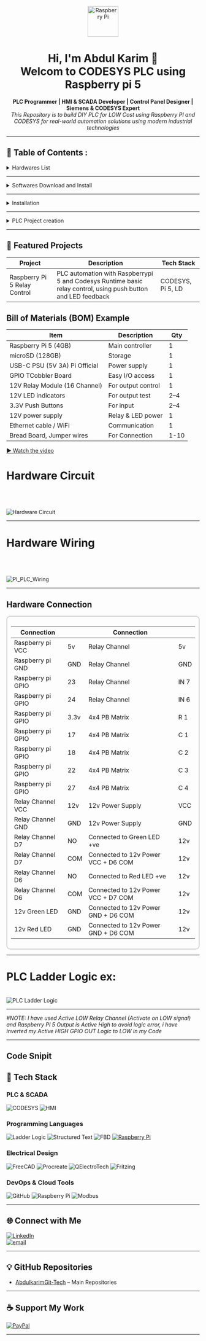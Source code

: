 <!-- GitHub Profile README for a Professional PLC & Automation Engineer -->

<p align="center">
  <img src="https://upload.wikimedia.org/wikipedia/en/c/cb/Raspberry_Pi_Logo.svg" alt="Raspberry Pi" width="80"/>
</p>


<h1 align="center">Hi, I'm Abdul Karim 👋<br>Welcom to CODESYS PLC using Raspberry pi 5 </h1>

<p align="center">
  <strong>PLC Programmer | HMI & SCADA Developer | Control Panel Designer | Siemens & CODESYS Expert</strong><br>
  <i>This Repository is to build DIY PLC for LOW Cost using Raspberry PI and CODESYS for real-world automation solutions using modern industrial technologies</i>
</p>

---

## 💼 Table of Contents :

<details>
  <summary>Hardwares List</summary>
  
- Raspberry Pi 5 (4GB or 8GB)
- microSD card (16GB or higher, Class 10) #Installed PI OS 64 / If not see Installation
- Power supply (USB-C, 5V 3A+)
- Ethernet cable (for stable communication)
- Breadboard
- Jumper wires
- Optional: GPIO-connected 12V push buttons, LED indicators (via relay/level shifter)
- Optional: Raspberry pi TCobbler if using breadboard
- Optional: High voltage appliances (AC/DC)
- Optional: Power Adapter (0-36V DC)
  
</details>
  
---

<details>
  <summary>Softwares Download and Install</summary>
  
- Download and Install [Raspberry Pi Imager](https://downloads.raspberrypi.org/imager/imager_latest.exe) for Windows
- Download and Install [CODESYS](https://store.codesys.com/en/codesys-control-for-raspberry-pi-sl.html) for Windows
- Download and Install [CODESYS Control for Raspberry Pi SL](https://store.codesys.com/en/codesys-control-for-raspberry-pi-sl.html) (SoftPLC runtime) for Windows
- Download and Install [PUTTY](https://www.chiark.greenend.org.uk/~sgtatham/putty/latest.html) on Windows
- Download and Install [WinSCP](https://winscp.net/download/WinSCP-6.5.1-Setup.exe/download) for manual installation
- Download [CODESYS License (free demo or paid full)](https://store.codesys.com/en/codesys-control-for-raspberry-pi-sl.html)
  
</details>

---

<details>
  <summary>Installation</summary>

  &nbsp;&nbsp;&nbsp;&nbsp;
  <details>
    <summary>&nbsp;&nbsp;&nbsp;&nbsp;&nbsp;&nbsp;&nbsp;&nbsp;&nbsp;&nbsp;&nbsp;&nbsp;&nbsp;Raspberry pi Setup</summary>
      &nbsp;&nbsp;&nbsp;&nbsp;
      <details>
        <summary>&nbsp;&nbsp;&nbsp;&nbsp;&nbsp;&nbsp;&nbsp;&nbsp;&nbsp;&nbsp;&nbsp;&nbsp;&nbsp;&nbsp;&nbsp;&nbsp;&nbsp;&nbsp;&nbsp;&nbsp;&nbsp;&nbsp;&nbsp;&nbsp;&nbsp;&nbsp;&nbsp;&nbsp;&nbsp;&nbsp;Install Raspberry PI OS     </summary>
    
  <h2 align="center">Install Raspberry PI OS 64 into Raspberry PI 5 (RAM more than 4GB)</h2>
    
    - Rasoberry PI 5
    - Micro-SD Card (atleast 16GB) 
    - USB SD Card Reader 
  <!--
  -->
    
    - Open PI Imager
      - Flash “Raspberry Pi OS 64-bit (Lite or Desktop)” to SD card and config additional settings before FLASH.

<table>
  <tr>
    <td align="center">
      <sub>Open PI Imager</sub><br/>&nbsp;
      <img src="Images/PI_Imager.png" alt="PI_Imager" width="900"/>
    </td>
    <td align="center">
      <sub>Choose Device</sub><br/>&nbsp;
      <img src="Images/PI_Choose_Device.png" alt="PI_Choose_Device" width="900"/>
    </td>
    <td align="center">
      <sub>Choose OS</sub><br/>&nbsp;
      <img src="Images/PI_Choose_OS.png" alt="PI_Choose_OS" width="900"/>
    </td>
  </tr>
   <tr>
    <td align="center">
      <sub>Select Storage</sub><br/>&nbsp;
      <img src="Images/PI_Choose_Storage.png" alt="PI_Choose_Storage" width="900"/>
    </td>
    <td align="center">
      <sub>Edit Settings</sub><br/>&nbsp;
      <img src="Images/PI_Choose_Next.png" alt="PI_Choose_Next" width="900"/>
    </td>
    <td align="center">
      <sub>Configure OS</sub><br/>&nbsp;
      <img src="Images/PI_OS_Config.png" alt="PI_OS_Config" width="900" height="220"/>
    </td>
  </tr>
   <tr>
    <td align="center">
      <sub>Enable SSH and Save</sub><br/>&nbsp;
      <img src="Images/PI_Enable_SSH.png" alt="PI_Enable_SSH" width="900" height="220"/>
    </td>
    <td align="center">
      <sub>OS Writing</sub><br/>&nbsp;
      <img src="Images/PI_OS_Writing.png" alt="PI_OS_Writing" width="900"/>
    </td>
    <td align="center">
      <sub>OS Verifying</sub><br/>&nbsp;
      <img src="Images/PI_OS_Verifying.png" alt="PI_OS_Verifying" width="900"/>
    </td>
  </tr>
</table>
<h2 align="center">Once finished Remove SD Card and insert into pi 5<br> ↓ <br/>PUTTY Setup</h2>
</details>

&nbsp;&nbsp;&nbsp;&nbsp;
<details>
        <summary>&nbsp;&nbsp;&nbsp;&nbsp;&nbsp;&nbsp;&nbsp;&nbsp;&nbsp;&nbsp;&nbsp;&nbsp;&nbsp;&nbsp;&nbsp;&nbsp;&nbsp;&nbsp;&nbsp;&nbsp;&nbsp;&nbsp;&nbsp;&nbsp;&nbsp;&nbsp;&nbsp;&nbsp;&nbsp;&nbsp;PUTTY Setup</summary>

      Once PI OS 64/32 Installed on raspberry pi 5
        Open PUTTY and Login with raspberrypi.local -> Click OK
          - Login as: Your pi ID
          - Password: Your pi password 
          # Note password not visible
<table>
  <tr>
    <td align="center">
      <sub>PUTTY Login</sub><br/>&nbsp;
      <img src="Images/PI_PUTTY_Config_OS.png" alt="PI_OS_Writing" width="900" height="400"/>
    </td>
    <td align="center">
      <sub>PUTTY pi Login</sub><br/>&nbsp;
      <img src="Images/PI_Login_Successfully.png" alt="PI_OS_Verifying" width="900" height="400"/>
    </td>
  </tr>
</table>

        # After successfully logged in get your pi IP
        
          - ifconfig or hostname -I (Keep the IP of your PI similar like Ex: 192.168.xxx.xx)
          - sudo apt update && sudo apt upgrade -y   
 
# To Enable VNC Check below Code snippet

<p>
    <sub>sudo raspi-config<br/>↓</sub><br>&nbsp;
  &nbsp;&nbsp;&nbsp;&nbsp;&nbsp;&nbsp;
    <img src="Images/PI_PUTTY_VNC_Config.png" alt="VNC_Config" width="950" height="250"/>
</p>

<p>
    <sub>Click Down Arrow key on keyboad to select "Interface Options"<br>- Use Right Arrow key on keyboard to select "SELECT" Click Enter<br> ↓</sub><br>&nbsp;
    <img src="Images/PI_VNC_Config_1.png" alt="VNC" width="700" height="400"/>
</p>

---

<p>
    <sub>- Use Down Arrow key on keyboard to select VNC<br>- Use Right Arrow key to Select the option click enter and enter again <br>↓</sub><br>&nbsp;
    <img src="Images/PI_VNC_Config_2.png" alt="VNC_Config" width="700" height="400"/>
</p>

---

<p>
    <sub>- Use Right Arrow key to Select "YES" and Enter <br>↓</sub><br>&nbsp;
    <img src="Images/PI_VNC_Enable.png" alt="VNC_Enable" width="700" height="400"/><br>
    <sub>--> To finsh the setup use Right arrow key 2 times select Finish and click Enter on keyboard</sub><br/>
</p>

<h2>To apply the changes Reboot pi: "sudo reboot"</h2>
<h2 align="center">Once Completed<br> ↓ <br/>Open VNC</h2>
</details>

&nbsp;&nbsp;&nbsp;&nbsp;
<details>
        <summary>&nbsp;&nbsp;&nbsp;&nbsp;&nbsp;&nbsp;&nbsp;&nbsp;&nbsp;&nbsp;&nbsp;&nbsp;&nbsp;&nbsp;&nbsp;&nbsp;&nbsp;&nbsp;&nbsp;&nbsp;&nbsp;&nbsp;&nbsp;&nbsp;&nbsp;&nbsp;&nbsp;&nbsp;&nbsp;&nbsp;Connect VNC with Raspbery pi</summary>

      Open VNC on Windows
      Login with raspberrypi.local -> Click Enter
        - User: Your pi ID
        - Password: Your pi password
        - Open Terminal
        - Update Pi (sudo apt update && sudo apt upgrade -y)
        - sudo shutdown now (To Shutdown Pi)

<p>
    <img src="Images/PI_VNC_Connect_ID_Pasw.png" alt="VNC_Connect" width="700" height="400"/><br>
    <img src="Images/PI_ls.png" alt="VNC_pi_Terminal" width="700" height="400"/><br>
</p>

# Raspberry Pi is ready to use
   </details>
 </details>

  &nbsp;&nbsp;&nbsp;&nbsp;
  <details>
    <summary>&nbsp;&nbsp;&nbsp;&nbsp;&nbsp;&nbsp;&nbsp;&nbsp;&nbsp;&nbsp;&nbsp;&nbsp;&nbsp;Install CODESYS Control Runtime on Raspberry pi</summary><br/>
    &nbsp;&nbsp;&nbsp;&nbsp;&nbsp;&nbsp;&nbsp;&nbsp;&nbsp;&nbsp;&nbsp;&nbsp;&nbsp;
  <details>
        <summary>&nbsp;&nbsp;&nbsp;&nbsp;&nbsp;&nbsp;&nbsp;&nbsp;&nbsp;&nbsp;&nbsp;&nbsp;&nbsp;&nbsp;&nbsp;&nbsp;&nbsp;&nbsp;&nbsp;&nbsp;&nbsp;&nbsp;&nbsp;&nbsp;&nbsp;&nbsp;&nbsp;&nbsp;&nbsp;&nbsp;&nbsp;&nbsp;&nbsp;&nbsp;&nbsp;&nbsp;&nbsp;&nbsp;&nbsp;&nbsp;&nbsp;&nbsp;&nbsp;&nbsp;&nbsp;&nbsp;&nbsp;&nbsp;&nbsp;&nbsp;&nbsp;&nbsp;&nbsp;&nbsp;&nbsp;&nbsp;&nbsp;&nbsp;&nbsp;&nbsp;Install CODESYS Control Runtime from Windows</summary>
    
  # Install CODESYS Control Runtime from Windows
    
    - Open CODESYS Development System on Windows
    - From CODESYS Development System:
      
      - Go to Tools → Package Manager / Codesys Installer → Browse search below listed 4 package and install
        - ✅ CODESYS Control for Raspberry Pi SL
        - ✅ CODESYS Edge Gateway for Linux
        - ✅ CODESYS Control SL Extension Package
        - ✅ CODESYS SL Deploy Tool
        
    - Boot your Pi with the OS
    - Ensure it's connected to the same network as your PC
    
    - On your Windows PC, open CODESYS Development System
    
    - Go to Tools → Device Installer
    - Install Raspberry Pi runtime:
    - Menu: Tools → Update Raspberry Pi
    - Enter your Pi IP address
    - Provide username (pi) and password (raspberry or your custom)
    
  # It will install runtime over SSH
     
     - In CODESYS → Go to:
     - Tools → CODESYS Control for Raspberry Pi → Update Raspberry Pi
     - Enter your Raspberry Pi’s IP address
     - Choose:
      - Login: pi ( Your ID or default)
      - Password: raspberry (default; change if needed)
      - Select the Demo License (free, 2-hour runtime)
      - Wait for the runtime to install — success message will appear.

  #  Activate License (optional)
    - You can run a demo version (2 hours runtime).
    - For production: Buy license from CODESYS Store and activate via License Manager.
    
  <!--
  -->
  </details>
 

  <details>
        <summary>&nbsp;&nbsp;&nbsp;&nbsp;&nbsp;&nbsp;&nbsp;&nbsp;&nbsp;&nbsp;&nbsp;&nbsp;&nbsp;&nbsp;&nbsp;&nbsp;&nbsp;&nbsp;&nbsp;&nbsp;&nbsp;&nbsp;&nbsp;&nbsp;&nbsp;&nbsp;&nbsp;&nbsp;&nbsp;&nbsp;&nbsp;&nbsp;&nbsp;&nbsp;&nbsp;&nbsp;&nbsp;&nbsp;&nbsp;&nbsp;&nbsp;&nbsp;&nbsp;&nbsp;&nbsp;&nbsp;&nbsp;&nbsp;&nbsp;&nbsp;&nbsp;&nbsp;&nbsp;&nbsp;&nbsp;&nbsp;&nbsp;&nbsp;&nbsp;&nbsp;Manual Installation from Raspberry Pi</summary>
  
  # Manual Installation from Raspberry Pi
    Choose anyone ( I'm using VNC, you can use anyone process is same)
      
      -  External Monitor
      -  VNC Software laptop
      -  PUTTY

    - Download or Locate "CODESYS Control for Raspberry Pi SL.deb" file on Windows folder
      Ex: C:\Program Files\CODESYS 3.5.21.0\CODESYS\CODESYS Control for Raspberry PI\Delivery\raspberry

    - Open WinSCP, login with:
    - Host: Your Pi’s ip or rapberrypi.local
    - User: Your ID
    - Password: Your password
    - ✅ Drag & drop the .deb file to any folder (Ex: Downloads).
---

<p>
    <sub>WinSCP Login</sub><br/>&nbsp;
    &nbsp;&nbsp;&nbsp;&nbsp;&nbsp;&nbsp;
    <br><img src="Images/PI_WinSCP_Login.png" alt="WinSCP_Login"/>
</p>

---

<p>
    <sub>Locate ".deb" file into your PC, Drag & Drop into pi Folder "Downloads"</sub><br/>&nbsp;
  &nbsp;&nbsp;&nbsp;&nbsp;&nbsp;&nbsp;
    <img src="Images/PI_WinSCP_Find_.deb_File_Copy.png" alt="WinSCp_Copy"/>
</p>

---

<p>
    <sub>After Successfully Copied ".deb" file into pi folder</sub><br/>&nbsp;
  &nbsp;&nbsp;&nbsp;&nbsp;&nbsp;&nbsp;
    <img src="Images/PI_WinSCP_.deb_File_Copy.png" alt="WinSCP_Copied"/>
</p>

---
  
  # Follow Below Step to Install and Run CODESYS Runtime Successfully
        Open PuTTY / VNC:
          - Enter ip of your Raspberry Pi
          - Login:
            - Username: Your ID
            - Password: Your password

        # PI Comand line (Update pi if needed "sudo apt update && sudo apt upgrade -y")
        - Locate The copied file .deb (Use below command)
        
            > ls (Pi folders)

            > cd Downloads (Copied file folder: you can "cd" where you have copied the ".deb" file)
            
            > ls (You will see .deb file Ex: codesyscontrol_raspberry_4.15.0.0_all.deb)
            
            > sudo dpkg -i [codesyscontrol_raspberry_4.15.0.0_all.deb] ( [] Rename with yours file name)

            > sudo systemctl status codesyscontrol (Check PLC Status Active or Dead)

            > cd (Come back to Starting section)

            > sudo systemctl start codesyscontrol (manual Start PLC Runtime)

            > sudo systemctl status codesyscontrol (#it will show Active)

            > sudo systemctl stop codesyscontrol (#it will stop PLC)
            
  <h3>My PLC already Running so i Turned it Off then Turned it On</h3>    
  
  ![VNC_PI_PLC](Images/PI_PLC_Runtime_Install%20and%20Run.png)
  
  # Congrats you have successfully installed CODESYS Runtime into your pi 5
  </details>
  </details>
</details>

---

<details>
  <summary>PLC Project creation</summary><br/>
  &nbsp;&nbsp;&nbsp;&nbsp;&nbsp;&nbsp;&nbsp;&nbsp;&nbsp;&nbsp;&nbsp;&nbsp;&nbsp;

  <details>
    <summary>&nbsp;&nbsp;&nbsp;&nbsp;&nbsp;&nbsp;&nbsp;&nbsp;&nbsp;&nbsp;&nbsp;&nbsp;&nbsp;Create a New PLC Project</summary><br/>
    &nbsp;&nbsp;&nbsp;&nbsp;&nbsp;&nbsp;&nbsp;&nbsp;&nbsp;&nbsp;&nbsp;&nbsp;&nbsp;

  # Create a New PLC Project
      Go to: File → New Project → Standard Project
      Select device:
        CODESYS Control for Raspberry Pi 64 SL (64 bit)
        Choose programming language: Ladder Diagram (LD), ST, etc.

<p>
    <sub>Project Creation: Go to: File → New Project → Standard Project</sub><br/>&nbsp;
    &nbsp;&nbsp;&nbsp;&nbsp;&nbsp;&nbsp;
    <br><img src="Images/PI_CODESYS_Project_Creation.png" alt="WinSCP_Login"/>
</p>

---

<p>
    <sub>Select the Device :<br> If no Hardware : WIN v3 64 <br> If using pi 64 : pi 64 SL </sub><br/>&nbsp;
  &nbsp;&nbsp;&nbsp;&nbsp;&nbsp;&nbsp;
    <br><img src="Images/PI_CODESYS_Project_Hardware_v.png" alt="WinSCp_Copy"/>
</p>

---

<p>
    <sub>Choose the logic lagnuage: I'm using "LD"</sub><br/>&nbsp;
  &nbsp;&nbsp;&nbsp;&nbsp;&nbsp;&nbsp;
    <br><img src="Images/PI_CODESYS_Project_language.png" alt="WinSCP_Copied"/>
</p>

---

<p>
    <sub>Programming Environment</sub><br/>&nbsp;
  &nbsp;&nbsp;&nbsp;&nbsp;&nbsp;&nbsp;
  <br>Left side Device's/ POU's/ Modules | Middle LD logic page | Right side LD logic Tools | Upper side Menu &nbsp;<br/>
  &nbsp;&nbsp;&nbsp;&nbsp;&nbsp;&nbsp;
    <br><img src="Images/PI_CODESYS_Package_Environment.png" alt="WinSCP_Copied"/>
</p>

</details>

  <details>
    <summary>&nbsp;&nbsp;&nbsp;&nbsp;&nbsp;&nbsp;&nbsp;&nbsp;&nbsp;&nbsp;&nbsp;&nbsp;&nbsp;Setup PLC Development Environment without Raspberry pi</summary><br/>
    &nbsp;&nbsp;&nbsp;&nbsp;&nbsp;&nbsp;&nbsp;&nbsp;&nbsp;&nbsp;&nbsp;&nbsp;&nbsp;

# Setup PLC Development Environment without Raspberry pi

      - If no hardware select Simulation 
      - Click login -> Click Start
      - If have hardware no need to select Simulation

<p>
    <sub> After  Writing Logic Go to : File → Save → Generate Code (F11) to Compile <br> Down side you can see if there is any Error or Not</sub><br/>&nbsp;
    &nbsp;&nbsp;&nbsp;&nbsp;&nbsp;&nbsp;
    <br><img src="Images/PI_CODESYS_LED_Compile.png" alt="WinSCP_Login"/>
</p>

---

<p>
    <sub>After Compilation Go to : Online → Click Simulation → Click Login</sub><br/>&nbsp;
  &nbsp;&nbsp;&nbsp;&nbsp;&nbsp;&nbsp;
    <br><img src="Images/PI_CODESYS_LED_Simulation.png" alt="WinSCp_Copy"/>
</p>

---

<p>
    <sub>You'll see Application in Stop Mode To Run the Code : Ciick on ▶ Play button</sub><br/>&nbsp;
  &nbsp;&nbsp;&nbsp;&nbsp;&nbsp;&nbsp;
    <br><img src="Images/PI_CODESYS_LED_Login.png" alt="WinSCP_Copied"/>
</p>

---

<p>
    <sub>You'll see Application in Run Mode <br></sub><br/>&nbsp;
  &nbsp;&nbsp;&nbsp;&nbsp;&nbsp;&nbsp;
    <br><img src="Images/PI_CODESYS_LED_Run%20Mode.png" alt="WinSCP_Copied"/>
</p>

---

<p>
    <sub>To Change the I/O's : click on → Prepfered value it will show TRUE / FALSE : Click Ctrl + F7 to change the Input state</sub><br/>&nbsp;
  &nbsp;&nbsp;&nbsp;&nbsp;&nbsp;&nbsp;
    <br><img src="Images/PI_CODESYS_LED_ladder.png" alt="WinSCP_Copied"/>
</p>

---

<p>
    <sub>You can see the Output Change : <br> Output LED Turned ON</sub><br/>&nbsp;
  &nbsp;&nbsp;&nbsp;&nbsp;&nbsp;&nbsp;
    <br><img src="Images/PI_CODESYS_LED_NO-LED.png" alt="WinSCP_Copied"/>
</p>

---

<p>
    <sub>Again click on → Prepfered value it will show TRUE / FALSE : Click Ctrl + F7 to change the Input state</sub><br/>&nbsp;
  &nbsp;&nbsp;&nbsp;&nbsp;&nbsp;&nbsp;
    <br><img src="Images/PI_CODESYS_LED_ON-OFF-LED.png" alt="WinSCP_Copied"/>
</p>

---

<p>
    <sub>You can see the Output Change : <br> Output LED Turned OFF</sub><br/>&nbsp;
  &nbsp;&nbsp;&nbsp;&nbsp;&nbsp;&nbsp;
    <br><img src="Images/PI_CODESYS_LED_OFF.png" alt="WinSCP_Copied"/>
</p>

  </details>

  <details>
    <summary>&nbsp;&nbsp;&nbsp;&nbsp;&nbsp;&nbsp;&nbsp;&nbsp;&nbsp;&nbsp;&nbsp;&nbsp;&nbsp;Setup PLC Development Environment for Raspberry pi</summary><br/>
    &nbsp;&nbsp;&nbsp;&nbsp;&nbsp;&nbsp;&nbsp;&nbsp;&nbsp;&nbsp;&nbsp;&nbsp;&nbsp;

  # Setup PLC Development Environment for Raspberry pi

    Go to: PLC PRG(PRG): Write down your PLC code -> Save it -> Click Generate code to compile

    - Add devices:
      - GPIO (Digital Input/Output)
      - Modbus, Ethernet/IP, etc. (if needed)
      - Map GPIOs (I/O Configuration)
      - Under “Device → Raspberry Pi GPIOs”
      
---

<p>
    <sub>Write your PLC code → Click Generate code to compile and Save</sub><br/>&nbsp;
  &nbsp;&nbsp;&nbsp;&nbsp;&nbsp;&nbsp;
    <br><img src="Images/PI_PLC_ladder_logic.png" alt="PI_PLC"/>
</p>

---

<p>
    <sub>Go to GPIOs → GPIO Parameters → Double click to Asign GPIO as INPUT or OUTPUT</sub><br/>&nbsp;
  
  &nbsp;&nbsp;&nbsp;&nbsp;&nbsp;&nbsp;
    <br><img src="Images/PI_PLC_Define_GPIO_Parameters.png" alt="GPIO_Parameter"/>
  
  &nbsp;&nbsp;&nbsp;&nbsp;&nbsp;&nbsp;
    <br><img src="Images/PI_PLC_Define_GPIO_Parameters_IOs.png" alt="GPIO_Parameter_IO"/>
</p>

---

<p>
    <sub>GPIO IO Maping → Double click on variable → Click Application → PLC PRG → Click the Ladder Logic I/Os and OK <br># Note : Asign Digital Input & Output Seperately</sub><br/>&nbsp;
  &nbsp;&nbsp;&nbsp;&nbsp;&nbsp;&nbsp;
    <br><img src="Images/PI_PLC_Define_GPIO_IO_maping.png" alt="GPIO_IO_maping"/>
  &nbsp;&nbsp;&nbsp;&nbsp;&nbsp;&nbsp;
    <br><img src="Images/PI_PLC_Define_GPIO_IO_maping_Completed.png" alt="GPIO_IO_maping"/>
</p>

---

<p>
    <sub>Right click on Application → Add Object → Visualization click Active and OK</sub><br/>&nbsp;
  &nbsp;&nbsp;&nbsp;&nbsp;&nbsp;&nbsp;
    <br><img src="Images/PI_PLC_HMI_Visualization.png" alt="HMI"/>
</p>

---

<p>
    <sub>Go to Visualization → Drag and Drop icons → Double Click on variable → Click 3 dots → Application → PLC PRG → Click the Ladder Logic I/Os and OK <br> Do it for all HMI icons <br></sub><br/>&nbsp;
  &nbsp;&nbsp;&nbsp;&nbsp;&nbsp;&nbsp;
    <br><img src="Images/PI_PLC_HMI_Visualization_Setup.png" alt="HMI_Setup"/>
</p>

---

<p>
    <sub>Go to deploy Control → Click → Scan → click on Pi IP → Give User name and Password → Click Connect : <br> It will show connected (pi connected to CODESYS)</sub><br/>&nbsp;
  &nbsp;&nbsp;&nbsp;&nbsp;&nbsp;&nbsp;
    <br><img src="Images/PI_PLC_LD_Deploy%20Control.png" alt="Deploy_Control"/>
  &nbsp;&nbsp;&nbsp;&nbsp;&nbsp;&nbsp;
    <br><img src="Images/PI_PLC_LD_Deploy Control_PI Connection.png" alt="PI_Connected_CODESYS"/>
</p>

---

<p>
    <sub>Go to Device → Scan Network → Click raspberrypi and OK</sub><br/>&nbsp;
  &nbsp;&nbsp;&nbsp;&nbsp;&nbsp;&nbsp;
    <br><img src="Images/PI_PLC_LD_Device%20Scan%20Network.png" alt="Device_Network"/>
    &nbsp;&nbsp;&nbsp;&nbsp;&nbsp;&nbsp;
    <br><img src="Images/PI_PLC_LD_Device Scan Network_Connected.png" alt="Device_Network_Connected"/>
</p>

---

<p>
    <sub>Go to Taskber → Right click on Drop Down → Right Click on .64 and Start PLC</sub><br/>&nbsp;
  &nbsp;&nbsp;&nbsp;&nbsp;&nbsp;&nbsp;
    <br><img src="Images/Start_PLC.png" alt="Start_PLC"/>
</p>

---

<p>
    <sub>Go to Online : → It will ask for CODESYS login ID and Password → Enter →  PLC will be in STOP Mode → Ciick on ▶ Play button → PLC will be in RUN mode</sub><br/>&nbsp;
  &nbsp;&nbsp;&nbsp;&nbsp;&nbsp;&nbsp;
    <br><img src="Images/PI_PLC_Login.png" alt="Compile_LD"/>
  &nbsp;&nbsp;&nbsp;&nbsp;&nbsp;&nbsp;
    <br><img src="Images/PI_PLC_Compilation_Login.png" alt="RUN_LD"/>
    &nbsp;&nbsp;&nbsp;&nbsp;&nbsp;&nbsp;
    <br><img src="Images/PI_PLC_RUN_Mode.png" alt="RUN_LD"/>
</p>


  # Your Raspberry Pi is now a fully running PLC using CODESYS!

  </details>
</details>

---

## 📁 Featured Projects

| Project       | Description      | Tech Stack |
|---------------|------------------|----------------|
|Raspberry Pi 5 Relay Control| PLC automation with Raspberrypi 5 and Codesys Runtime basic relay control, using push button and LED feedback | CODESYS, Pi 5, LD |

<h2>Bill of Materials (BOM) Example</h2>

| Item                           | Description        | Qty |
| ------------------------------ | ------------------ | --- |
| Raspberry Pi 5 (4GB)           | Main controller    | 1   |
| microSD (128GB)                | Storage            | 1   |
| USB-C PSU (5V 3A) Pi Official  | Power supply       | 1   |
| GPIO TCobbler Board            | Easy I/O access    | 1   |
| 12V Relay Module (16 Channel)  | For output control | 1   |
| 12V LED indicators             | For output test    | 2–4 |
| 3.3V Push Buttons              | For input          | 2–4 |
| 12V power supply               | Relay & LED power  | 1   |
| Ethernet cable / WiFi          | Communication      | 1   |
| Bread Board, Jumper wires      | For Connection     | 1-10|

[▶️ Watch the video](https://github.com/AbdulkarimGit-Tech/Raspberry-Pi-PLC/blob/380e6ad52285033cf51c794ff301bf7d8a179ed5/Project/Pi_PLC_Working.mp4)

# Hardware Circuit <br/>&nbsp;
<p>
  &nbsp;&nbsp;&nbsp;&nbsp;&nbsp;&nbsp;
    <br><img src="Project/PI_PLC_Hardware_Circuit.png" alt="Hardware Circuit"/>
</p>

---

 # Hardware Wiring <br/>&nbsp;
<p>
  &nbsp;&nbsp;&nbsp;&nbsp;&nbsp;&nbsp;
    <br><img src="Project/PI_PLC_Hardware_Wiring.jpg" alt="PI_PLC_Wiring"/>
</p>

---


<h2>Hardware Connection</h2>

<div style="border: 2px solid #ccc; border-radius: 10px; padding: 10px; overflow-x: auto;">
  
<table>
  <thead>
    <tr>
      <th>Connection</th>
      <th></th>
      <th>Connection</th>
      <th></th>
    </tr>
  </thead>
  <tbody>
    <tr><td>Raspberry pi VCC</td><td>5v</td><td>Relay Channel</td><td>5v</td></tr>
    <tr><td>Raspberry pi GND</td><td>GND</td><td>Relay Channel</td><td>GND</td></tr>
    <tr><td>Raspberry pi GPIO</td><td>23</td><td>Relay Channel</td><td>IN 7</td></tr>
    <tr><td>Raspberry pi GPIO</td><td>24</td><td>Relay Channel</td><td>IN 6</td></tr>
    <tr><td>Raspberry pi GPIO</td><td>3.3v</td><td>4x4 PB Matrix</td><td>R 1</td></tr>
    <tr><td>Raspberry pi GPIO</td><td>17</td><td>4x4 PB Matrix</td><td>C 1</td></tr>
    <tr><td>Raspberry pi GPIO</td><td>18</td><td>4x4 PB Matrix</td><td>C 2</td></tr>
    <tr><td>Raspberry pi GPIO</td><td>22</td><td>4x4 PB Matrix</td><td>C 3</td></tr>
    <tr><td>Raspberry pi GPIO</td><td>27</td><td>4x4 PB Matrix</td><td>C 4</td></tr>
    <tr><td>Relay Channel VCC</td><td>12v</td><td>12v Power Supply</td><td>VCC</td></tr>
    <tr><td>Relay Channel GND</td><td>GND</td><td>12v Power Supply</td><td>GND</td></tr>
    <tr><td>Relay Channel D7</td><td>NO</td><td>Connected to Green LED +ve</td><td>12v</td></tr>
    <tr><td>Relay Channel D7</td><td>COM</td><td>Connected to 12v Power VCC + D6 COM</td><td>12v</td></tr>
    <tr><td>Relay Channel D6</td><td>NO</td><td>Connected to Red LED +ve</td><td>12v</td></tr>
    <tr><td>Relay Channel D6</td><td>COM</td><td>Connected to 12v Power VCC + D7 COM</td><td>12v</td></tr>
    <tr><td>12v Green LED</td><td>GND</td><td>Connected to 12v Power GND + D6 COM</td><td>12v</td></tr>
    <tr><td>12v Red LED</td><td>GND</td><td>Connected to 12v Power GND + D6 COM</td><td>12v</td></tr>
  </tbody>
</table>

</div>

---

# PLC Ladder Logic ex:

<p>
  &nbsp;&nbsp;&nbsp;&nbsp;&nbsp;&nbsp;
    <br><img src="Project/PI_PLC_ladder_logic.png" alt="PLC Ladder Logic"/>
</p>

---

<i>#NOTE: I have used Active LOW Relay Channel (Activate on LOW signal) and Raspberry PI 5 Output is Active High to avoid logic error, i have inverted my Active HIGH GPIO OUT Logic to LOW in my Code</i>

---

## Code Snipit

## 🔌 Tech Stack

### PLC & SCADA
![CODESYS](https://img.shields.io/badge/CODESYS-red?style=flat)
![HMI](https://img.shields.io/badge/CODESYS-red?style=flat)


### Programming Languages
![Ladder Logic](https://img.shields.io/badge/Ladder--Logic-yellow?style=flat)
![Structured Text](https://img.shields.io/badge/Structured--Text-orange?style=flat)
![FBD](https://img.shields.io/badge/FBD-blueviolet?style=flat)
[![Raspberry Pi](https://img.shields.io/badge/Raspberry%20Pi-CC0000?style=flat&logo=raspberry-pi&logoColor=white)](https://www.raspberrypi.com/)

### Electrical Design
![FreeCAD](https://img.shields.io/badge/FreeCAD-2E3A59?style=flat&logo=freecad&logoColor=white)
![Procreate](https://img.shields.io/badge/Procreate-111111?style=flat&logo=procreate&logoColor=white)
![QElectroTech](https://img.shields.io/badge/QElectroTech-005F87?style=flat&logo=electrical-engineering&logoColor=white)
![Fritzing](https://img.shields.io/badge/Fritzing-E74C3C?style=flat&logo=fritzing&logoColor=white)

<!-- ![AutoCAD](https://img.shields.io/badge/AutoCAD-E34F26?style=flat&logo=autodesk&logoColor=white) -->

### DevOps & Cloud Tools
![GitHub](https://img.shields.io/badge/github-%23121011.svg?style=flat&logo=github&logoColor=white)
![Raspberry Pi](https://img.shields.io/badge/-Raspberry_Pi-C51A4A?style=flat&logo=Raspberry-Pi)
![Modbus](https://img.shields.io/badge/Modbus-005f9e?style=flat)

---

## 🌐 Connect with Me

[![LinkedIn](https://img.shields.io/badge/LinkedIn-%230077B5.svg?logo=linkedin&logoColor=white)](https://linkedin.com/in/abdulkarimmiddya)  
[![email](https://img.shields.io/badge/Email-D14836?logo=gmail&logoColor=white)](mailto:abdulkarimmiddya108@gmail.com) 

---

## 💡 GitHub Repositories

- [AbdulkarimGit-Tech](https://github.com/AbdulkarimGit-Tech/AbdulkarimGit-Tech) – Main Repositories


---

## ☕ Support My Work

[![PayPal](https://img.shields.io/badge/Donate-PayPal-blue?style=for-the-badge&logo=paypal)](https://paypal.me/abdulkarimmiddya108@gmail.com)

---

<!-- Proudly built with real-world hands-on experience. Engineering Automation, One Project at a Time. -->
